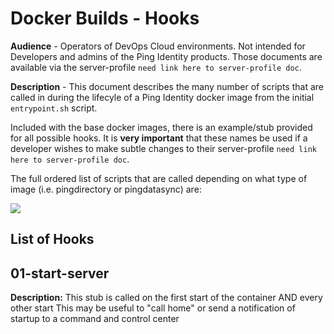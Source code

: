 # Docker Builds - Hooks

**Audience** - Operators of DevOps Cloud environments. Not intended for Developers and admins of the Ping Identity products. Those documents are available via the server-profile `need link here to server-profile doc`.

**Description** - This document describes the many number of scripts that are called in during the lifecyle of a Ping Identity docker image from the initial `entrypoint.sh` script.

Included with the base docker images, there is an example/stub provided for all possible hooks. It is **very important** that these names be used if a developer wishes to make subtle changes to their server-profile `need link here to server-profile doc`.

The full ordered list of scripts that are called depending on what type of image \(i.e. pingdirectory or pingdatasync\) are:

![](../.gitbook/assets/docker_builds_hooks_1.png)

## List of Hooks

## 01-start-server

**Description:** This stub is called on the first start of the container AND every other start This may be useful to "call home" or send a notification of startup to a command and control center

